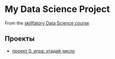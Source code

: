 # My Data Science Project
From the [skillfatory Data Science course](https://skillfactory.ru/data-scientist)

## Проекты

* [проект 0. игра: угадай число](https://github.com/evangelistafoxtrot/IDE.git)
